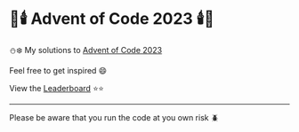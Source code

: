 # :christmas_tree::candle: Advent of Code 2023 :candle::christmas_tree:

:snowman::snowflake: My solutions to [Advent of Code 2023](https://adventofcode.com/2023)

Feel free to get inspired 😄

View the [Leaderboard](https://adventofcode.com/2023/leaderboard/private/view/3420773) :star::star:

---

Please be aware that you run the code at you own risk :beetle:
